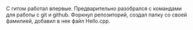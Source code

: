 С гитом работал впервые. Предварительно разобрался с командами для работы с git и github. Форкнул репозиторий, создал папку со своей фамилией, добавил в нее файл Hello.cpp.
